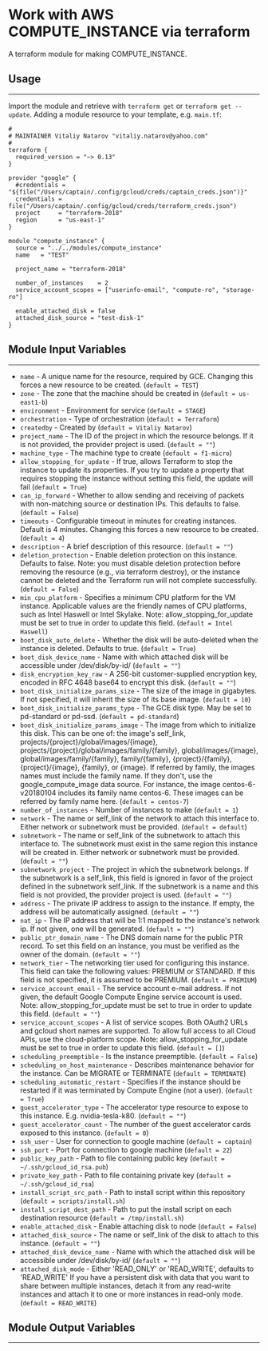 # Work with AWS COMPUTE_INSTANCE via terraform

A terraform module for making COMPUTE_INSTANCE.


## Usage
----------------------
Import the module and retrieve with ```terraform get``` or ```terraform get --update```. Adding a module resource to your template, e.g. `main.tf`:

```
#
# MAINTAINER Vitaliy Natarov "vitaliy.natarov@yahoo.com"
#
terraform {
  required_version = "~> 0.13"
}

provider "google" {
  #credentials = "${file("/Users/captain/.config/gcloud/creds/captain_creds.json")}"
  credentials = file("/Users/captain/.config/gcloud/creds/terraform_creds.json")
  project     = "terraform-2018"
  region      = "us-east-1"
}

module "compute_instance" {
  source = "../../modules/compute_instance"
  name   = "TEST"

  project_name = "terraform-2018"

  number_of_instances    = 2
  service_account_scopes = ["userinfo-email", "compute-ro", "storage-ro"]

  enable_attached_disk = false
  attached_disk_source = "test-disk-1"
}
```

## Module Input Variables
----------------------
- `name` - A unique name for the resource, required by GCE. Changing this forces a new resource to be created. (`default = TEST`)
- `zone` - The zone that the machine should be created in (`default = us-east1-b`)
- `environment` - Environment for service (`default = STAGE`)
- `orchestration` - Type of orchestration (`default = Terraform`)
- `createdby` - Created by (`default = Vitaliy Natarov`)
- `project_name` - The ID of the project in which the resource belongs. If it is not provided, the provider project is used. (`default = ""`)
- `machine_type` - The machine type to create (`default = f1-micro`)
- `allow_stopping_for_update` - If true, allows Terraform to stop the instance to update its properties. If you try to update a property that requires stopping the instance without setting this field, the update will fail (`default = True`)
- `can_ip_forward` - Whether to allow sending and receiving of packets with non-matching source or destination IPs. This defaults to false. (`default = False`)
- `timeouts` - Configurable timeout in minutes for creating instances. Default is 4 minutes. Changing this forces a new resource to be created. (`default = 4`)
- `description` - A brief description of this resource. (`default = ""`)
- `deletion_protection` - Enable deletion protection on this instance. Defaults to false. Note: you must disable deletion protection before removing the resource (e.g., via terraform destroy), or the instance cannot be deleted and the Terraform run will not complete successfully. (`default = False`)
- `min_cpu_platform` - Specifies a minimum CPU platform for the VM instance. Applicable values are the friendly names of CPU platforms, such as Intel Haswell or Intel Skylake. Note: allow_stopping_for_update must be set to true in order to update this field. (`default = Intel Haswell`)
- `boot_disk_auto_delete` - Whether the disk will be auto-deleted when the instance is deleted. Defaults to true. (`default = True`)
- `boot_disk_device_name` - Name with which attached disk will be accessible under /dev/disk/by-id/ (`default = ""`)
- `disk_encryption_key_raw` - A 256-bit customer-supplied encryption key, encoded in RFC 4648 base64 to encrypt this disk. (`default = ""`)
- `boot_disk_initialize_params_size` - The size of the image in gigabytes. If not specified, it will inherit the size of its base image. (`default = 10`)
- `boot_disk_initialize_params_type` - The GCE disk type. May be set to pd-standard or pd-ssd. (`default = pd-standard`)
- `boot_disk_initialize_params_image` - The image from which to initialize this disk. This can be one of: the image's self_link, projects/{project}/global/images/{image}, projects/{project}/global/images/family/{family}, global/images/{image}, global/images/family/{family}, family/{family}, {project}/{family}, {project}/{image}, {family}, or {image}. If referred by family, the images names must include the family name. If they don't, use the google_compute_image data source. For instance, the image centos-6-v20180104 includes its family name centos-6. These images can be referred by family name here. (`default = centos-7`)
- `number_of_instances` - Number of instances to make (`default = 1`)
- `network` - The name or self_link of the network to attach this interface to. Either network or subnetwork must be provided. (`default = default`)
- `subnetwork` - The name or self_link of the subnetwork to attach this interface to. The subnetwork must exist in the same region this instance will be created in. Either network or subnetwork must be provided. (`default = ""`)
- `subnetwork_project` - The project in which the subnetwork belongs. If the subnetwork is a self_link, this field is ignored in favor of the project defined in the subnetwork self_link. If the subnetwork is a name and this field is not provided, the provider project is used. (`default = ""`)
- `address` - The private IP address to assign to the instance. If empty, the address will be automatically assigned. (`default = ""`)
- `nat_ip` - The IP address that will be 1:1 mapped to the instance's network ip. If not given, one will be generated. (`default = ""`)
- `public_ptr_domain_name` - The DNS domain name for the public PTR record. To set this field on an instance, you must be verified as the owner of the domain. (`default = ""`)
- `network_tier` - The networking tier used for configuring this instance. This field can take the following values: PREMIUM or STANDARD. If this field is not specified, it is assumed to be PREMIUM. (`default = PREMIUM`)
- `service_account_email` - The service account e-mail address. If not given, the default Google Compute Engine service account is used. Note: allow_stopping_for_update must be set to true in order to update this field. (`default = ""`)
- `service_account_scopes` - A list of service scopes. Both OAuth2 URLs and gcloud short names are supported. To allow full access to all Cloud APIs, use the cloud-platform scope. Note: allow_stopping_for_update must be set to true in order to update this field. (`default = []`)
- `scheduling_preemptible` - Is the instance preemptible. (`default = False`)
- `scheduling_on_host_maintenance` - Describes maintenance behavior for the instance. Can be MIGRATE or TERMINATE (`default = TERMINATE`)
- `scheduling_automatic_restart` - Specifies if the instance should be restarted if it was terminated by Compute Engine (not a user). (`default = True`)
- `guest_accelerator_type` - The accelerator type resource to expose to this instance. E.g. nvidia-tesla-k80. (`default = ""`)
- `guest_accelerator_count` - The number of the guest accelerator cards exposed to this instance. (`default = 0`)
- `ssh_user` - User for connection to google machine (`default = captain`)
- `ssh_port` - Port for connection to google machine (`default = 22`)
- `public_key_path` - Path to file containing public key (`default = ~/.ssh/gcloud_id_rsa.pub`)
- `private_key_path` - Path to file containing private key (`default = ~/.ssh/gcloud_id_rsa`)
- `install_script_src_path` - Path to install script within this repository (`default = scripts/install.sh`)
- `install_script_dest_path` - Path to put the install script on each destination resource (`default = /tmp/install.sh`)
- `enable_attached_disk` - Enable attaching disk to node (`default = False`)
- `attached_disk_source` - The name or self_link of the disk to attach to this instance. (`default = ""`)
- `attached_disk_device_name` - Name with which the attached disk will be accessible under /dev/disk/by-id/ (`default = ""`)
- `attached_disk_mode` - Either 'READ_ONLY' or 'READ_WRITE', defaults to 'READ_WRITE' If you have a persistent disk with data that you want to share between multiple instances, detach it from any read-write instances and attach it to one or more instances in read-only mode. (`default = READ_WRITE`)

## Module Output Variables
----------------------
